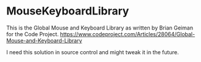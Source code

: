 # MouseKeyboardLibrary

This is the Global Mouse and Keyboard Library as written by Brian Geiman for the Code Project.
https://www.codeproject.com/Articles/28064/Global-Mouse-and-Keyboard-Library

I need this solution in source control and might tweak it in the future.
